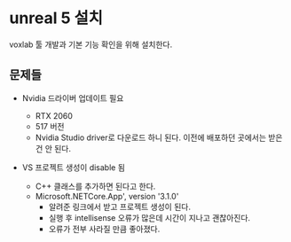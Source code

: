 # unreal 5 설치 

voxlab 툴 개발과 기본 기능 확인을 위해 설치한다. 

## 문제들 

- Nvidia 드라이버 업데이트 필요 
  - RTX 2060 
  - 517 버전
  - Nvidia Studio driver로 다운로드 하니 된다. 이전에 배포하던 곳에서는 받은 건 안 된다.

- VS 프로젝트 생성이 disable 됨 
  - C++ 클래스를 추가하면 된다고 한다. 
  - Microsoft.NETCore.App', version '3.1.0'
    - 알려준 링크에서 받고 프로젝트 생성이 된다. 
    - 실행 후 intellisense 오류가 많은데 시간이 지나고 괜찮아진다. 
    - 오류가 전부 사라질 만큼 좋아졌다. 



  